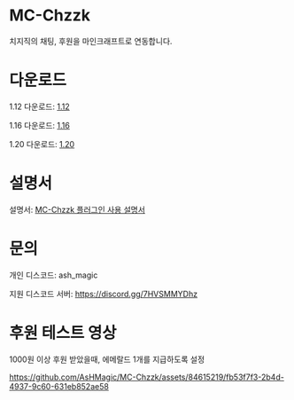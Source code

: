 # MC-Chzzk
치지직의 채팅, 후원을 마인크래프트로 연동합니다.

# 다운로드
1.12 다운로드: [1.12](https://github.com/AsHMagic/MC-Chzzk/releases/tag/1.12)

1.16 다운로드: [1.16](https://github.com/AsHMagic/MC-Chzzk/releases/tag/1.16)

1.20 다운로드: [1.20](https://github.com/AsHMagic/MC-Chzzk/releases/tag/1.20(1.0.2))

# 설명서
설명서: [MC-Chzzk 플러그인 사용 설명서](https://chzzkbot.notion.site/MC-Chzzk-c71c150a00c742b0b4f5d9292d423e83)

# 문의
개인 디스코드: ash_magic

지원 디스코드 서버: https://discord.gg/7HVSMMYDhz

# 후원 테스트 영상
1000원 이상 후원 받았을때, 에메랄드 1개를 지급하도록 설정

https://github.com/AsHMagic/MC-Chzzk/assets/84615219/fb53f7f3-2b4d-4937-9c60-631eb852ae58






